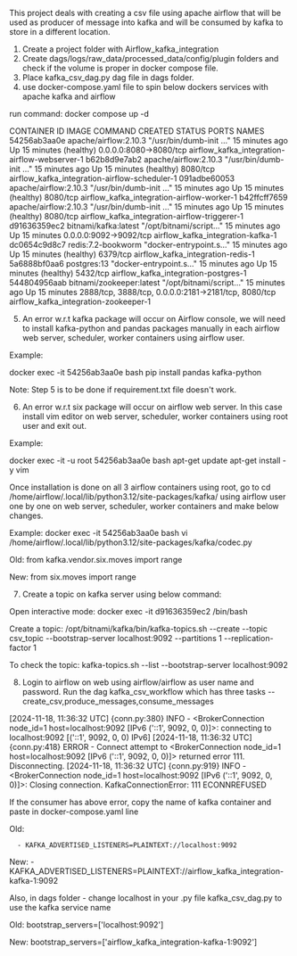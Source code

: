 This project deals with creating a csv file using apache airflow that will be used as producer of message into kafka and will be consumed by kafka to store in a different location.


1) Create a project folder with Airflow_kafka_integration
2) Create dags/logs/raw_data/processed_data/config/plugin folders and check if the volume is proper in docker compose file. 
3) Place kafka_csv_dag.py dag file in dags folder.
4) use docker-compose.yaml file to spin below dockers services with apache kafka and airflow

run command: docker compose up -d

CONTAINER ID   IMAGE                      COMMAND                  CREATED          STATUS                    PORTS                                                  NAMES
54256ab3aa0e   apache/airflow:2.10.3      "/usr/bin/dumb-init …"   15 minutes ago   Up 15 minutes (healthy)   0.0.0.0:8080->8080/tcp                                 airflow_kafka_integration-airflow-webserver-1
b62b8d9e7ab2   apache/airflow:2.10.3      "/usr/bin/dumb-init …"   15 minutes ago   Up 15 minutes (healthy)   8080/tcp                                               airflow_kafka_integration-airflow-scheduler-1
091adbe60053   apache/airflow:2.10.3      "/usr/bin/dumb-init …"   15 minutes ago   Up 15 minutes (healthy)   8080/tcp                                               airflow_kafka_integration-airflow-worker-1
b42ffcff7659   apache/airflow:2.10.3      "/usr/bin/dumb-init …"   15 minutes ago   Up 15 minutes (healthy)   8080/tcp                                               airflow_kafka_integration-airflow-triggerer-1
d91636359ec2   bitnami/kafka:latest       "/opt/bitnami/script…"   15 minutes ago   Up 15 minutes             0.0.0.0:9092->9092/tcp                                 airflow_kafka_integration-kafka-1
dc0654c9d8c7   redis:7.2-bookworm         "docker-entrypoint.s…"   15 minutes ago   Up 15 minutes (healthy)   6379/tcp                                               airflow_kafka_integration-redis-1
5a6888bf0aa6   postgres:13                "docker-entrypoint.s…"   15 minutes ago   Up 15 minutes (healthy)   5432/tcp                                               airflow_kafka_integration-postgres-1
544804956aab   bitnami/zookeeper:latest   "/opt/bitnami/script…"   15 minutes ago   Up 15 minutes             2888/tcp, 3888/tcp, 0.0.0.0:2181->2181/tcp, 8080/tcp   airflow_kafka_integration-zookeeper-1

5) An error w.r.t kafka package will occur on Airflow console, we will need to install kafka-python and pandas packages manually in each airflow web server, scheduler, worker containers using airflow user. 

Example:

docker exec -it 54256ab3aa0e bash
pip install pandas kafka-python

Note: Step 5 is to be done if requirement.txt file doesn't work.

6) An error w.r.t six package will occur on airflow web server. In this case install vim editor on  web server, scheduler, worker containers using root user and exit out.

Example:

docker exec -it -u root 54256ab3aa0e bash
apt-get update 
apt-get install -y vim


Once installation is done on all 3 airflow containers using root, go to cd /home/airflow/.local/lib/python3.12/site-packages/kafka/ using airflow user one by one on web server, scheduler, worker containers and make below changes.

Example:
docker exec -it 54256ab3aa0e bash
vi /home/airflow/.local/lib/python3.12/site-packages/kafka/codec.py

Old:
from kafka.vendor.six.moves import range

New:
from six.moves import range

7) Create a topic on kafka server using below command:

Open interactive mode:
docker exec -it d91636359ec2 /bin/bash

Create a topic:
/opt/bitnami/kafka/bin/kafka-topics.sh --create --topic csv_topic --bootstrap-server localhost:9092 --partitions 1 --replication-factor 1


To check the topic:
kafka-topics.sh --list --bootstrap-server localhost:9092

8) Login to airflow on web using airflow/airflow as user name and password. Run the dag kafka_csv_workflow which has three tasks -- create_csv,produce_messages,consume_messages


[2024-11-18, 11:36:32 UTC] {conn.py:380} INFO - <BrokerConnection node_id=1 host=localhost:9092 <connecting> [IPv6 ('::1', 9092, 0, 0)]>: connecting to localhost:9092 [('::1', 9092, 0, 0) IPv6]
[2024-11-18, 11:36:32 UTC] {conn.py:418} ERROR - Connect attempt to <BrokerConnection node_id=1 host=localhost:9092 <connecting> [IPv6 ('::1', 9092, 0, 0)]> returned error 111. Disconnecting.
[2024-11-18, 11:36:32 UTC] {conn.py:919} INFO - <BrokerConnection node_id=1 host=localhost:9092 <connecting> [IPv6 ('::1', 9092, 0, 0)]>: Closing connection. KafkaConnectionError: 111 ECONNREFUSED

If the consumer has above error, copy the name of kafka container and paste in docker-compose.yaml line

Old:

      - KAFKA_ADVERTISED_LISTENERS=PLAINTEXT://localhost:9092

New:
      - KAFKA_ADVERTISED_LISTENERS=PLAINTEXT://airflow_kafka_integration-kafka-1:9092


Also, in dags folder - change localhost in your .py file kafka_csv_dag.py to use the kafka service name

Old:
bootstrap_servers=['localhost:9092']

New:
bootstrap_servers=['airflow_kafka_integration-kafka-1:9092']